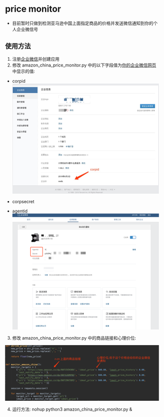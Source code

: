 # price monitor
- 目前暂时只做到检测亚马逊中国上面指定商品的价格并发送微信通知到你的个人企业微信号
## 使用方法
1. 注册[企业微信]((https://work.weixin.qq.com/))并创建应用
2. 修改 amazon_china_price_monitor.py 中的以下字段值为[你的企业微信网页](https://work.weixin.qq.com/)中显示的值:

 - corpid
 ![](./img/1574240261536.jpg)
 
 - corpsecret
 - agentid
 ![](./img/WX20191120-170125.png)
 
3. 修改 amazon_china_price_monitor.py 中的商品链接和心理价位:
 
 ![](./img/WX20191120-170447.png)
 
4. 运行方法:
 nohup python3 amazon_china_price_monitor.py &

